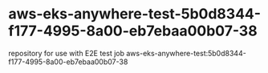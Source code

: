 # aws-eks-anywhere-test-5b0d8344-f177-4995-8a00-eb7ebaa00b07-38
repository for use with E2E test job aws-eks-anywhere-test:5b0d8344-f177-4995-8a00-eb7ebaa00b07-38
